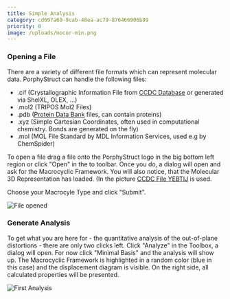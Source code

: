 ```yaml
---
title: Simple Analysis
category: cd697a60-9cab-48ea-ac79-876466906b99
priority: 0
image: /uploads/mocor-min.png
---
```

### Opening a File

There are a variety of different file formats which can represent molecular data. PorphyStruct can handle the following files:

* .cif (Crystallographic Information File from [CCDC Database](https://www.ccdc.cam.ac.uk/) or generated via ShelXL, OLEX, ...)
* .mol2 (TRIPOS Mol2 Files)
* .pdb ([Protein Data Bank](https://www.rcsb.org/) files, can contain proteins)
* .xyz (Simple Cartesian Coordinates, often used in computational chemistry. Bonds are generated on the fly)
* .mol (MOL File Standard by MDL Information Services, used e.g by ChemSpider)

To open a file drag a file onto the PorphyStruct logo in the big bottom left region or click "Open" in the to toolbar. Once you do, a dialog will open and ask for the Macrocyclic Framework. You will also notice, that the Molecular 3D Representation has loaded. (In the picture [CCDC File YEBTIJ](https://www.ccdc.cam.ac.uk/structures/Search?Ccdcid=295698&DatabaseToSearch=Published) is used.

Choose your Macrocyle Type and click "Submit". 

![File opened](/uploads/mocorselect.png)

### Generate Analysis

To get what you are here for - the quantitative analysis of the out-of-plane distortions - there are only two clicks left. Click "Analyze" in the Toolbox, a dialog will open. For now click "Minimal Basis" and the analysis will show up. The Macrocyclic Framework is highlighted in a random color (blue in this case) and the displacement diagram is visible. On the right side, all calculated properties will be presented.

![First Analysis](/uploads/mocor-min.png)